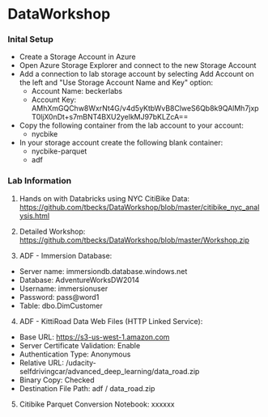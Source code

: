 # DataWorkshop #

### Inital Setup ###

* Create a Storage Account in Azure
* Open Azure Storage Explorer and connect to the new Storage Account
* Add a connection to lab storage account by selecting Add Account on the left and "Use Storage Account Name and Key" option:
  * Account Name: beckerlabs
  * Account Key: AMhXmGQChw8WxrNt4G/v4d5yKtbWvB8ClweS6Qb8k9QAlMh7jxpT0ljX0nDt+s7mBNT4BXU2yelkMJ97bKLZcA== 
* Copy the following container from the lab account to your account: 
  * nycbike
* In your storage account create the following blank container:
  * nycbike-parquet
  * adf

### Lab Information ###

1. Hands on with Databricks using NYC CitiBike Data: https://github.com/tbecks/DataWorkshop/blob/master/citibike_nyc_analysis.html

2. Detailed Workshop: https://github.com/tbecks/DataWorkshop/blob/master/Workshop.zip

3. ADF - Immersion Database: 
* Server name: immersiondb.database.windows.net
* Database: AdventureWorksDW2014
* Username: immersionuser
* Password: pass@word1
* Table: dbo.DimCustomer

4. ADF - KittiRoad Data Web Files (HTTP Linked Service):
* Base URL: https://s3-us-west-1.amazon.com
* Server Certificate Validation: Enable
* Authentication Type: Anonymous
* Relative URL: /udacity-selfdrivingcar/advanced_deep_learning/data_road.zip
* Binary Copy: Checked
* Destination File Path: adf / data_road.zip

5. Citibike Parquet Conversion Notebook: xxxxxx
